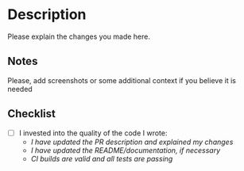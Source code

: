# Description

Please explain the changes you made here.

## Notes

Please, add screenshots or some additional context if you believe it is needed

## Checklist
- [ ] I invested into the quality of the code I wrote:
  - _I have updated the PR description and explained my changes_
  - _I have updated the README/documentation, if necessary_
  - _CI builds are valid and all tests are passing_
